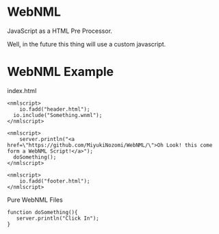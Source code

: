 # WebNML
JavaScript as a HTML Pre Processor.

Well, in the future this thing will use a custom javascript.

# WebNML Example

index.html
```
<nmlscript>
	io.fadd("header.html");
  io.include("Something.wnml");
</nmlscript>

<nmlscript>
	server.println("<a href=\"https://github.com/MiyukiNozomi/WebNML/\">Oh Look! this come form a WebNML Script!</a>");
  doSomething();
</nmlscript>

<nmlscript>
	io.fadd("footer.html");
</nmlscript>
```
Pure WebNML Files
```
function doSomething(){
   server.println("Click In");
}
```
